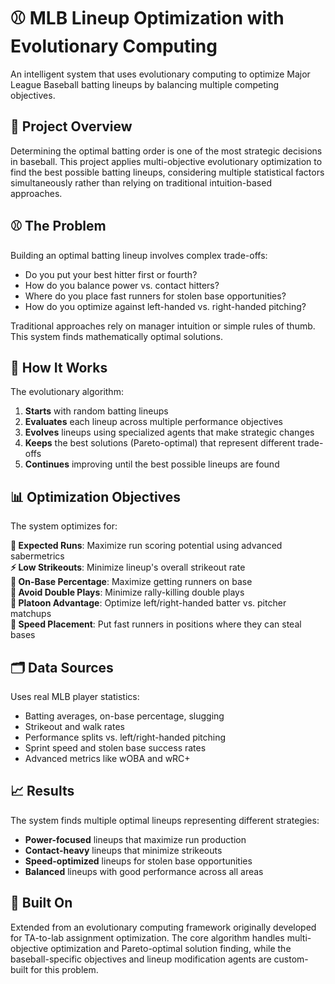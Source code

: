 # ⚾ MLB Lineup Optimization with Evolutionary Computing

An intelligent system that uses evolutionary computing to optimize Major League Baseball batting lineups by balancing multiple competing objectives.

## 🎯 Project Overview

Determining the optimal batting order is one of the most strategic decisions in baseball. This project applies multi-objective evolutionary optimization to find the best possible batting lineups, considering multiple statistical factors simultaneously rather than relying on traditional intuition-based approaches.

## ⚾ The Problem

Building an optimal batting lineup involves complex trade-offs:
- Do you put your best hitter first or fourth?
- How do you balance power vs. contact hitters?
- Where do you place fast runners for stolen base opportunities?
- How do you optimize against left-handed vs. right-handed pitching?

Traditional approaches rely on manager intuition or simple rules of thumb. This system finds mathematically optimal solutions.

## 🧬 How It Works

The evolutionary algorithm:
1. **Starts** with random batting lineups
2. **Evaluates** each lineup across multiple performance objectives
3. **Evolves** lineups using specialized agents that make strategic changes
4. **Keeps** the best solutions (Pareto-optimal) that represent different trade-offs
5. **Continues** improving until the best possible lineups are found

## 📊 Optimization Objectives

The system optimizes for:

**🏃 Expected Runs**: Maximize run scoring potential using advanced sabermetrics  
**⚡ Low Strikeouts**: Minimize lineup's overall strikeout rate  
**👥 On-Base Percentage**: Maximize getting runners on base  
**🚫 Avoid Double Plays**: Minimize rally-killing double plays  
**🤝 Platoon Advantage**: Optimize left/right-handed batter vs. pitcher matchups  
**💨 Speed Placement**: Put fast runners in positions where they can steal bases

## 🗂️ Data Sources

Uses real MLB player statistics:
- Batting averages, on-base percentage, slugging
- Strikeout and walk rates
- Performance splits vs. left/right-handed pitching
- Sprint speed and stolen base success rates
- Advanced metrics like wOBA and wRC+

## 📈 Results

The system finds multiple optimal lineups representing different strategies:
- **Power-focused** lineups that maximize run production
- **Contact-heavy** lineups that minimize strikeouts
- **Speed-optimized** lineups for stolen base opportunities
- **Balanced** lineups with good performance across all areas

## 🔬 Built On

Extended from an evolutionary computing framework originally developed for TA-to-lab assignment optimization. The core algorithm handles multi-objective optimization and Pareto-optimal solution finding, while the baseball-specific objectives and lineup modification agents are custom-built for this problem.
